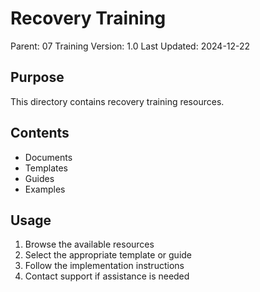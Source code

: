 # Recovery Training
Parent: 07 Training
Version: 1.0
Last Updated: 2024-12-22

## Purpose
This directory contains recovery training resources.

## Contents
- Documents
- Templates
- Guides
- Examples

## Usage
1. Browse the available resources
2. Select the appropriate template or guide
3. Follow the implementation instructions
4. Contact support if assistance is needed
